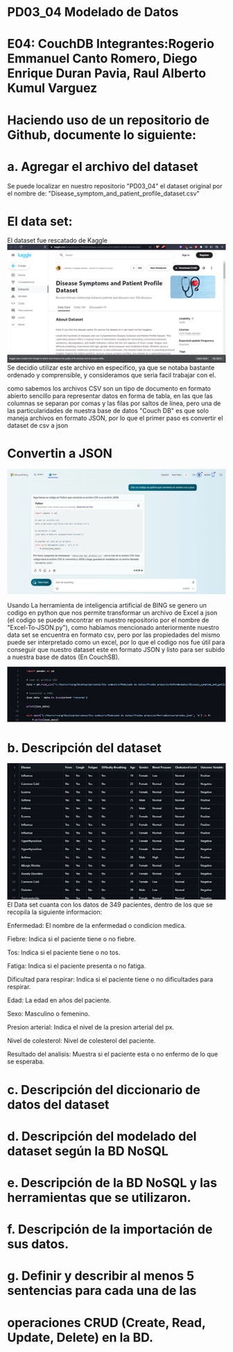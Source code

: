 # PD03_04 Modelado de Datos
# E04:	CouchDB Integrantes:Rogerio Emmanuel Canto Romero, Diego Enrique Duran Pavia, Raul Alberto Kumul Varguez


# Haciendo	uso	de	un	repositorio	de	Github,	documente	lo	siguiente:
# a. Agregar el	archivo	del	dataset 
Se puede localizar en nuestro repositorio  "PD03_04" el dataset original por el nombre de:
"Disease_symptom_and_patient_profile_dataset.csv" 

# El data set:
El dataset fue rescatado de Kaggle 
![Imagenweb](imagenes/Kaggle.png)
Se decidio utilizar este archivo en especifico, ya que se notaba bastante ordenado y comprensible, y consideramos que seria facil trabajar con el.



como sabemos los archivos CSV son un tipo de documento en formato abierto sencillo para representar datos en forma de tabla, en las que las columnas se separan por comas y las filas por saltos de línea, pero una de las particularidades de nuestra base de datos "Couch DB" es que solo maneja archivos en formato JSON, por lo que el primer paso es convertir el dataset de csv a json

# Convertin a JSON
![Imagenweb](imagenes/BING1.jpeg)

Usando La herramienta de inteligencia artificial de BING se genero un codigo en python que nos permite transformar un archivo de Excel a json (el codigo se puede encontrar en nuestro repositorio por el nombre de "Excel-To-JSON.py"), como habiamos mencionado anteriormente nuestro data set se encuentra en formato csv, pero por las propiedades del mismo puede ser interpretado como un excel, por lo que el codigo nos fue útil para conseguir que nuestro dataset este en formato JSON y listo para ser subido a nuestra base de datos (En CouchSB).

![Imagenweb](imagenes/exel-json.jpeg)

# b. Descripción	del	dataset
![Imagenweb](imagenes/dataset.jpeg)
El Data set cuanta con los datos de 349 pacientes, dentro de los que se recopila la siguiente informacion:

Enfermedad: El nombre de la enfermedad o condicion medica.

Fiebre: Indica si el paciente tiene o no fiebre.

Tos: Indica si el paciente tiene o no tos.

Fatiga: Indica si el paciente presenta o no fatiga.

Dificultad para respirar: Indica si el paciente tiene o no dificultades para respirar.

Edad: La edad en años del paciente.

Sexo: Masculino o femenino.

Presion arterial: Indica el nivel de la presion arterial del px.

Nivel de colesterol: Nivel de colesterol del paciente.

Resultado del analisis: Muestra si el paciente esta o no enfermo de lo que se esperaba.


# c. Descripción	del	diccionario	de	datos	del	dataset

# d. Descripción	del	modelado	del	dataset	según	la	BD	NoSQL

# e. Descripción	de	la	BD	NoSQL	y	las	herramientas	que	se	utilizaron.

# f. Descripción	de	la	importación	de	sus	datos.

# g. Definir	 y	 describir	 al	 menos	 5	 sentencias	 para	 cada	 una	 de	 las	
# operaciones	CRUD (Create,	Read,	Update,	Delete) en	la	BD.	
